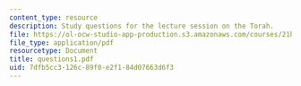 ```yaml
---
content_type: resource
description: Study questions for the lecture session on the Torah.
file: https://ol-ocw-studio-app-production.s3.amazonaws.com/courses/21h-914-jewish-history-from-biblical-to-modern-times-fall-2007/7dfb5cc3126c89f0e2f184d07663d6f3_questions1.pdf
file_type: application/pdf
resourcetype: Document
title: questions1.pdf
uid: 7dfb5cc3-126c-89f0-e2f1-84d07663d6f3
---
```

